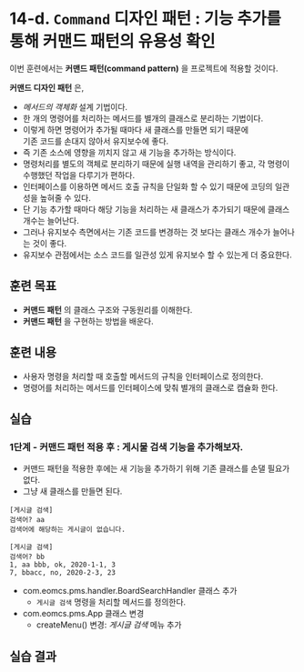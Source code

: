 # 14-d. `Command` 디자인 패턴 : 기능 추가를 통해 커맨드 패턴의 유용성 확인 

이번 훈련에서는 **커맨드 패턴(command pattern)** 을 프로젝트에 적용할 것이다.

**커맨드 디자인 패턴** 은,

- *메서드의 객체화* 설계 기법이다.
- 한 개의 명령어를 처리하는 메서드를 별개의 클래스로 분리하는 기법이다.
- 이렇게 하면 명령어가 추가될 때마다 새 클래스를 만들면 되기 때문에  
  기존 코드를 손대지 않아서 유지보수에 좋다.
- 즉 기존 소스에 영향을 끼치지 않고 새 기능을 추가하는 방식이다.
- 명령처리를 별도의 객체로 분리하기 때문에 실행 내역을 관리하기 좋고,
  각 명령이 수행했던 작업을 다루기가 편하다.
- 인터페이스를 이용하면 메서드 호출 규칙을 단일화 할 수 있기 때문에
  코딩의 일관성을 높혀줄 수 있다.
- 단 기능 추가할 때마다 해당 기능을 처리하는 새 클래스가 추가되기 때문에
  클래스 개수는 늘어난다.
- 그러나 유지보수 측면에서는 기존 코드를 변경하는 것 보다는
  클래스 개수가 늘어나는 것이 좋다.
- 유지보수 관점에서는 소스 코드를 일관성 있게 유지보수 할 수 있는게 더 중요한다.


## 훈련 목표

- **커맨드 패턴** 의 클래스 구조와 구동원리를 이해한다.
- **커맨드 패턴** 을 구현하는 방법을 배운다.


## 훈련 내용

- 사용자 명령을 처리할 때 호출할 메서드의 규칙을 인터페이스로 정의한다.
- 명령어를 처리하는 메서드를 인터페이스에 맞춰 별개의 클래스로 캡슐화 한다.

## 실습

### 1단계 - 커맨드 패턴 적용 후 : 게시물 검색 기능을 추가해보자.

- 커맨드 패턴을 적용한 후에는 새 기능을 추가하기 위해 기존 클래스를 손댈 필요가 없다.
- 그냥 새 클래스를 만들면 된다.

```console
[게시글 검색]
검색어? aa
검색어에 해당하는 게시글이 없습니다.

[게시글 검색]
검색어? bb
1, aa bbb, ok, 2020-1-1, 3
7, bbacc, no, 2020-2-3, 23

```

- com.eomcs.pms.handler.BoardSearchHandler 클래스 추가
  - `게시글 검색` 명령을 처리할 메서드를 정의한다.
- com.eomcs.pms.App 클래스 변경
  - createMenu() 변경: *게시글 검색* 메뉴 추가


## 실습 결과

